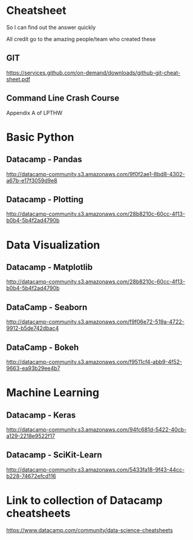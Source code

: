 # Cheatsheet
So I can find out the answer quickly 

All credit go to the amazing people/team who created these 

## GIT 
https://services.github.com/on-demand/downloads/github-git-cheat-sheet.pdf

## Command Line Crash Course 
Appendix A of LPTHW 

# Basic Python

## Datacamp - Pandas 
http://datacamp-community.s3.amazonaws.com/9f0f2ae1-8bd8-4302-a67b-e17f3059d9e8

## Datacamp - Plotting
http://datacamp-community.s3.amazonaws.com/28b8210c-60cc-4f13-b0b4-5b4f2ad4790b

# Data Visualization 

## Datacamp - Matplotlib 
http://datacamp-community.s3.amazonaws.com/28b8210c-60cc-4f13-b0b4-5b4f2ad4790b

## DataCamp - Seaborn
http://datacamp-community.s3.amazonaws.com/f9f06e72-519a-4722-9912-b5de742dbac4

## DataCamp - Bokeh
http://datacamp-community.s3.amazonaws.com/f9511cf4-abb9-4f52-9663-ea93b29ee4b7


# Machine Learning 

## Datacamp - Keras 
http://datacamp-community.s3.amazonaws.com/94fc681d-5422-40cb-a129-2218e9522f17

## Datacamp - SciKit-Learn
http://datacamp-community.s3.amazonaws.com/5433fa18-9f43-44cc-b228-74672efcd116

# Link to collection of Datacamp cheatsheets
https://www.datacamp.com/community/data-science-cheatsheets

